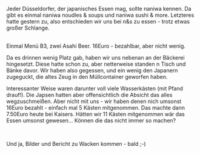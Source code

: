 <html><body><p>Jeder Düsseldorfer, der japanisches Essen mag, sollte naniwa kennen. Da gibt es einmal naniwa noudles &amp; soups und naniwa sushi &amp; more. Letzteres hatte gestern zu, also entschieden wir uns bei n&amp;s zu essen - trotz etwas großer Schlange.<br>

<br>

Einmal Menü B3, zwei Asahi Beer. 16Euro - bezahlbar, aber nicht wenig.<br>

Da es drinnen wenig Platz gab, haben wir uns nebenan an der Bäckerei hingesetzt. Diese hatte schon zu, aber netterweise standen n Tisch und Bänke davor. Wir haben also gegessen, und ein wenig den Japanern zugeguckt, die altes Zeug in den Müllcontainer geworfen haben.<br>

Interessanter Weise waren darunter voll viele Wasserkästen (mit Pfand drauf!). Die Japsen hatten aber offensichtlich die Absicht das alles wegzuschmeißen. Aber nicht mit uns - wir haben denen nich umsonst 16Euro bezahlt - einfach mal 5 Kästen mitgenommen. Das machte dann 7.50Euro heute bei Kaisers. Hätten wir 11 Kästen mitgenommen wär das Essen umsonst gewesen... Können die das nicht immer so machen?<br>

<br>

Und ja, Bilder und Bericht zu Wacken kommen - bald ;-)</p></body></html>